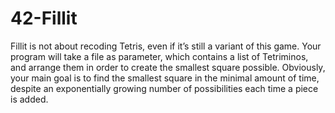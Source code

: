 # 42-Fillit
Fillit is not about recoding Tetris, even if it’s still a variant of this game. Your program will take a file as parameter, which contains a list of Tetriminos, and arrange them in order to create the smallest square possible. Obviously, your main goal is to find the smallest square in the minimal amount of time, despite an exponentially growing number of possibilities each time a piece is added.
